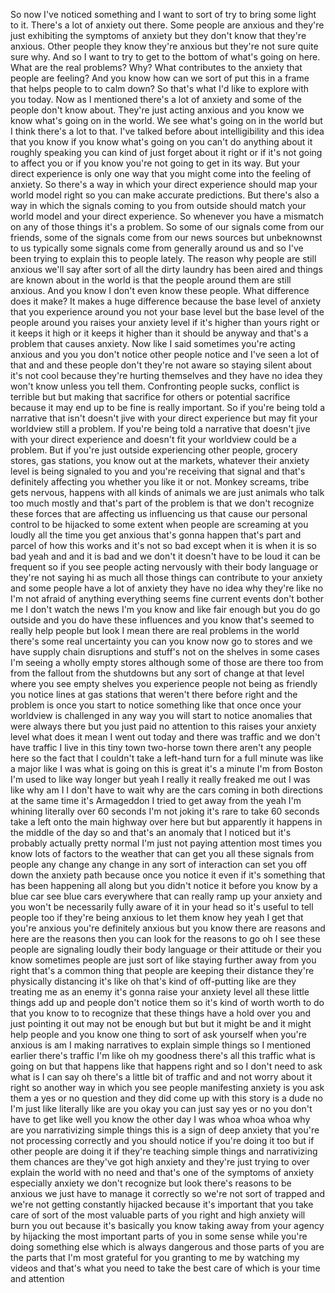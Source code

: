  So now I've noticed something and I want to sort of try to bring some light to it. There's a lot of anxiety out there. Some people are anxious and they're just exhibiting the symptoms of anxiety but they don't know that they're anxious. Other people they know they're anxious but they're not sure quite sure why. And so I want to try to get to the bottom of what's going on here. What are the real problems? Why? What contributes to the anxiety that people are feeling? And you know how can we sort of put this in a frame that helps people to to calm down? So that's what I'd like to explore with you today. Now as I mentioned there's a lot of anxiety and some of the people don't know about. They're just acting anxious and you know we know what's going on in the world. We see what's going on in the world but I think there's a lot to that. I've talked before about intelligibility and this idea that you know if you know what's going on you can't do anything about it roughly speaking you can kind of just forget about it right or if it's not going to affect you or if you know you're not going to get in its way. But your direct experience is only one way that you might come into the feeling of anxiety. So there's a way in which your direct experience should map your world model right so you can make accurate predictions. But there's also a way in which the signals coming to you from outside should match your world model and your direct experience. So whenever you have a mismatch on any of those things it's a problem. So some of our signals come from our friends, some of the signals come from our news sources but unbeknownst to us typically some signals come from generally around us and so I've been trying to explain this to people lately. The reason why people are still anxious we'll say after sort of all the dirty laundry has been aired and things are known about in the world is that the people around them are still anxious. And you know I don't even know these people. What difference does it make? It makes a huge difference because the base level of anxiety that you experience around you not your base level but the base level of the people around you raises your anxiety level if it's higher than yours right or it keeps it high or it keeps it higher than it should be anyway and that's a problem that causes anxiety. Now like I said sometimes you're acting anxious and you you don't notice other people notice and I've seen a lot of that and and these people don't they're not aware so staying silent about it's not cool because they're hurting themselves and they have no idea they won't know unless you tell them. Confronting people sucks, conflict is terrible but but making that sacrifice for others or potential sacrifice because it may end up to be fine is really important. So if you're being told a narrative that isn't doesn't jive with your direct experience but may fit your worldview still a problem. If you're being told a narrative that doesn't jive with your direct experience and doesn't fit your worldview could be a problem. But if you're just outside experiencing other people, grocery stores, gas stations, you know out at the markets, whatever their anxiety level is being signaled to you and you're receiving that signal and that's definitely affecting you whether you like it or not. Monkey screams, tribe gets nervous, happens with all kinds of animals we are just animals who talk too much mostly and that's part of the problem is that we don't recognize these forces that are affecting us influencing us that cause our personal control to be hijacked to some extent when people are screaming at you loudly all the time you get anxious that's gonna happen that's part and parcel of how this works and it's not so bad except when it is when it is so bad yeah and and it is bad and we don't it doesn't have to be loud it can be frequent so if you see people acting nervously with their body language or they're not saying hi as much all those things can contribute to your anxiety and some people have a lot of anxiety they have no idea why they're like no I'm not afraid of anything everything seems fine current events don't bother me I don't watch the news I'm you know and like fair enough but you do go outside and you do have these influences and you know that's seemed to really help people but look I mean there are real problems in the world there's some real uncertainty you can you know now go to stores and we have supply chain disruptions and stuff's not on the shelves in some cases I'm seeing a wholly empty stores although some of those are there too from from the fallout from the shutdowns but any sort of change at that level where you see empty shelves you experience people not being as friendly you notice lines at gas stations that weren't there before right and the problem is once you start to notice something like that once once your worldview is challenged in any way you will start to notice anomalies that were always there but you just paid no attention to this raises your anxiety level what does it mean I went out today and there was traffic and we don't have traffic I live in this tiny town two-horse town there aren't any people here so the fact that I couldn't take a left-hand turn for a full minute was like a major like I was what is going on this is great it's a minute I'm from Boston I'm used to like way longer but yeah I really it really freaked me out I was like why am I I don't have to wait why are the cars coming in both directions at the same time it's Armageddon I tried to get away from the yeah I'm whining literally over 60 seconds I'm not joking it's rare to take 60 seconds take a left onto the main highway over here but but apparently it happens in the middle of the day so and that's an anomaly that I noticed but it's probably actually pretty normal I'm just not paying attention most times you know lots of factors to the weather that can get you all these signals from people any change any change in any sort of interaction can set you off down the anxiety path because once you notice it even if it's something that has been happening all along but you didn't notice it before you know by a blue car see blue cars everywhere that can really ramp up your anxiety and you won't be necessarily fully aware of it in your head so it's useful to tell people too if they're being anxious to let them know hey yeah I get that you're anxious you're definitely anxious but you know there are reasons and here are the reasons then you can look for the reasons to go oh I see these people are signaling loudly their body language or their attitude or their you know sometimes people are just sort of like staying further away from you right that's a common thing that people are keeping their distance they're physically distancing it's like oh that's kind of off-putting like are they treating me as an enemy it's gonna raise your anxiety level all these little things add up and people don't notice them so it's kind of worth worth to do that you know to to recognize that these things have a hold over you and just pointing it out may not be enough but but but it might be and it might help people and you know one thing to sort of ask yourself when you're anxious is am I making narratives to explain simple things so I mentioned earlier there's traffic I'm like oh my goodness there's all this traffic what is going on but that happens like that happens right and so I don't need to ask what is I can say oh there's a little bit of traffic and and not worry about it right so another way in which you see people manifesting anxiety is you ask them a yes or no question and they did come up with this story is a dude no I'm just like literally like are you okay you can just say yes or no you don't have to get like well you know the other day I was whoa whoa whoa why are you narrativizing simple things this is a sign of deep anxiety that you're not processing correctly and you should notice if you're doing it too but if other people are doing it if they're teaching simple things and narrativizing them chances are they've got high anxiety and they're just trying to over explain the world with no need and that's one of the symptoms of anxiety especially anxiety we don't recognize but look there's reasons to be anxious we just have to manage it correctly so we're not sort of trapped and we're not getting constantly hijacked because it's important that you take care of sort of the most valuable parts of you right and high anxiety will burn you out because it's basically you know taking away from your agency by hijacking the most important parts of you in some sense while you're doing something else which is always dangerous and those parts of you are the parts that I'm most grateful for you granting to me by watching my videos and that's what you need to take the best care of which is your time and attention
